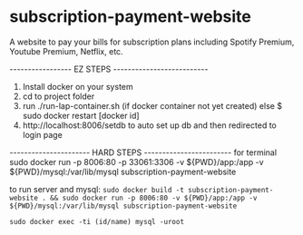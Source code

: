 # subscription-payment-website

A website to pay your bills for subscription plans including Spotify Premium, Youtube Premium, Netflix, etc.

----------------- EZ STEPS --------------------------
1. Install docker on your system
2. cd to project folder
3. run ./run-lap-container.sh (if docker container not yet created) else $ sudo docker restart [docker id]
4. http://localhost:8006/setdb to auto set up db and then redirected to login page





---------------------- HARD STEPS ------------------------
for terminal
sudo docker run -p 8006:80 -p 33061:3306   -v ${PWD}/app:/app   -v ${PWD}/mysql:/var/lib/mysql  subscription-payment-website

to run server and mysql:
`sudo docker build -t subscription-payment-website . && sudo docker run -p 8006:80 -v ${PWD}/app:/app -v ${PWD}/mysql:/var/lib/mysql subscription-payment-website`

`sudo docker exec -ti (id/name) mysql -uroot`




